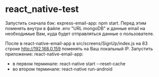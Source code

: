 # react_native-test
Запустить сначала бэк: express-email-app: npm start. 
Перед этим поменять внутри в файле .env "URL mongoDB" и данные email на необходимые Вам, куда будет отправляться данные о пользователе.

После в react-native-email-app в src/screens/SignUp/index.js на 83 строке http://192.168.0.159 поменять на Ваш локальный IP.
Запустить приложение: react-native-email-app:  
- в первом терминале: react-native start --reset-cache
- во втором терминале: react-native run-android
